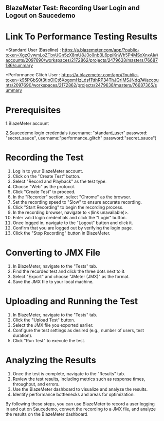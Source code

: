
## BlazeMeter Test: Recording User Login and Logout on Saucedemo

# Link To Performance Testing Results

  *Standard User (Baseline) : https://a.blazemeter.com/app/?public-token=XgzOvwmLoZTbvUGn5zX8mU8J0o0nb3L6ppiKnWh5P4MSxXnxAI#/accounts/2097690/workspaces/2172862/projects/2479638/masters/76687186/summary
  
  *Performance Glitch User  : https://a.blazemeter.com/app/?public-token=k95PGbS0t3tlpOICt6XogomHzLdsfTtthRP34ThJQrIMSJNdq7#/accounts/2097690/workspaces/2172862/projects/2479638/masters/76687365/summary

# Prerequisites
  1.BlazeMeter account
  
  2.Saucedemo login credentials (username: "standard_user"  password: "secret_sauce", username:"performance_glitch" password:"secret_sauce")

# Recording the Test

  1. Log in to your BlazeMeter account.
  2. Click on the "Create Test" button.
  3. Select "Record and Playback" as the test type.
  4. Choose "Web" as the protocol.
  5. Click "Create Test" to proceed.
  6. In the "Recorder" section, select "Chrome" as the browser.
  7. Set the recording speed to "Slow" to ensure accurate recording.
  8. Click "Start Recording" to begin the recording process.
  9. In the recording browser, navigate to <(link unavailable)>.
  10. Enter valid login credentials and click the "Login" button.
  11. Once logged in, navigate to the "Logout" button and click it.
  12. Confirm that you are logged out by verifying the login page.
  13. Click the "Stop Recording" button in BlazeMeter.

# Converting to JMX File

  1. In BlazeMeter, navigate to the "Tests" tab.
  2. Find the recorded test and click the three dots next to it.
  3. Select "Export" and choose "JMeter (JMX)" as the format.
  4. Save the JMX file to your local machine.

# Uploading and Running the Test

  1. In BlazeMeter, navigate to the "Tests" tab.
  2. Click the "Upload Test" button.
  3. Select the JMX file you exported earlier.
  4. Configure the test settings as desired (e.g., number of users, test duration).
  5. Click "Run Test" to execute the test.
     
# Analyzing the Results

  1. Once the test is complete, navigate to the "Results" tab.
  2. Review the test results, including metrics such as response times, throughput, and errors.
  3. Use the BlazeMeter dashboard to visualize and analyze the results.
  4. Identify performance bottlenecks and areas for optimization.

By following these steps, you can use BlazeMeter to record a user logging in and out on Saucedemo, convert the recording to a JMX file, and analyze the results on the BlazeMeter dashboard.
